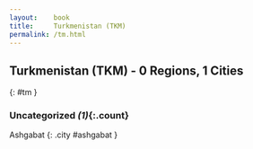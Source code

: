 ```yaml
---
layout:    book
title:     Turkmenistan (TKM)
permalink: /tm.html
---
```


## Turkmenistan (TKM) - 0 Regions, 1 Cities
{: #tm }





### Uncategorized _(1)_{:.count}


Ashgabat  {: .city #ashgabat } <br>


 
